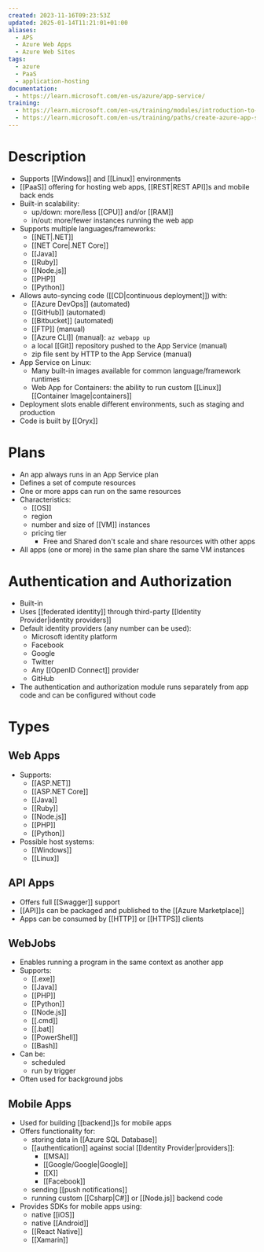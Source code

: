```yaml
---
created: 2023-11-16T09:23:53Z
updated: 2025-01-14T11:21:01+01:00
aliases:
  - APS
  - Azure Web Apps
  - Azure Web Sites
tags:
  - azure
  - PaaS
  - application-hosting
documentation:
  - https://learn.microsoft.com/en-us/azure/app-service/
training:
  - https://learn.microsoft.com/en-us/training/modules/introduction-to-azure-app-service/
  - https://learn.microsoft.com/en-us/training/paths/create-azure-app-service-web-apps/
---
```

# Description
- Supports [[Windows]] and [[Linux]] environments
- [[PaaS]] offering for hosting web apps, [[REST|REST API]]s and mobile back ends
- Built-in scalability:
	- up/down: more/less [[CPU]] and/or [[RAM]]
	- in/out: more/fewer instances running the web app
- Supports multiple languages/frameworks:
	- [[NET|.NET]]
	- [[NET Core|.NET Core]]
	- [[Java]]
	- [[Ruby]]
	- [[Node.js]]
	- [[PHP]]
	- [[Python]]
- Allows auto-syncing code ([[CD|continuous deployment]]) with:
	- [[Azure DevOps]] (automated)
	- [[GitHub]] (automated)
	- [[Bitbucket]] (automated)
	- [[FTP]] (manual)
	- [[Azure CLI]] (manual): `az webapp up`
	- a local [[Git]] repository pushed to the App Service (manual)
	- zip file sent by HTTP to the App Service (manual)
- App Service on Linux:
	- Many built-in images available for common language/framework runtimes
	- Web App for Containers: the ability to run custom [[Linux]] [[Container Image|containers]]
- Deployment slots enable different environments, such as staging and production
- Code is built by [[Oryx]]
# Plans
- An app always runs in an App Service plan
- Defines a set of compute resources
- One or more apps can run on the same resources
- Characteristics:
	- [[OS]]
	- region
	- number and size of [[VM]] instances
	- pricing tier
		- Free and Shared don't scale and share resources with other apps
- All apps (one or more) in the same plan share the same VM instances

# Authentication and Authorization
- Built-in
- Uses [[federated identity]] through third-party [[Identity Provider|identity providers]]
- Default identity providers (any number can be used):
	- Microsoft identity platform
	- Facebook
	- Google
	- Twitter
	- Any [[OpenID Connect]] provider
	- GitHub
- The authentication and authorization module runs separately from app code and can be configured without code
# Types
## Web Apps
- Supports:
	- [[ASP.NET]]
	- [[ASP.NET Core]]
	- [[Java]]
	- [[Ruby]]
	- [[Node.js]]
	- [[PHP]]
	- [[Python]]
- Possible host systems:
	- [[Windows]]
	- [[Linux]]
## API Apps
- Offers full [[Swagger]] support
- [[API]]s can be packaged and published to the [[Azure Marketplace]]
- Apps can be consumed by [[HTTP]] or [[HTTPS]] clients
## WebJobs
- Enables running a program in the same context as another app
- Supports:
	- [[.exe]]
	- [[Java]]
	- [[PHP]]
	- [[Python]]
	- [[Node.js]]
	- [[.cmd]]
	- [[.bat]]
	- [[PowerShell]]
	- [[Bash]]
- Can be:
	- scheduled
	- run by trigger
- Often used for background jobs
## Mobile Apps
- Used for building [[backend]]s for mobile apps
- Offers functionality for:
	- storing data in [[Azure SQL Database]]
	- [[authentication]] against social [[Identity Provider|providers]]:
		- [[MSA]]
		- [[Google/Google|Google]]
		- [[X]]
		- [[Facebook]]
	- sending [[push notifications]]
	- running custom [[Csharp|C#]] or [[Node.js]] backend code
- Provides SDKs for mobile apps using:
	- native [[iOS]]
	- native [[Android]]
	- [[React Native]]
	- [[Xamarin]]